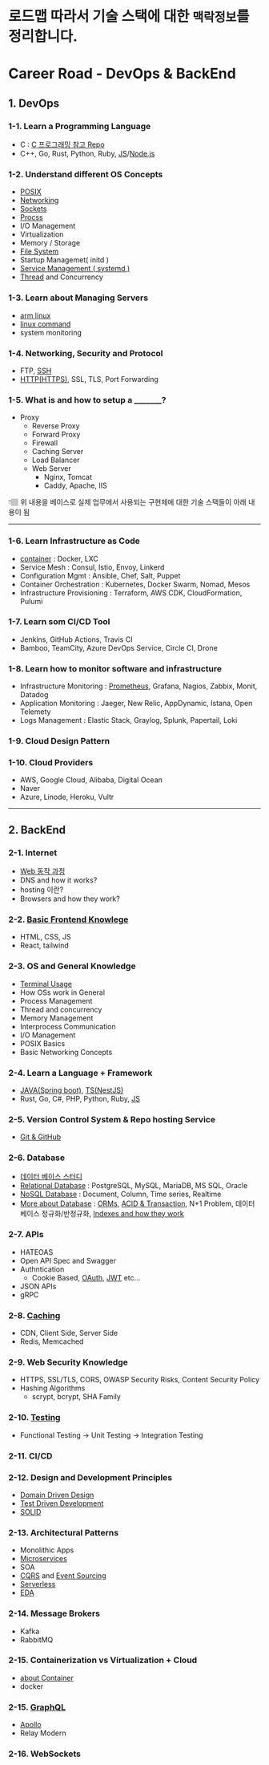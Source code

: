 # 로드맵 따라서 기술 스택에 대한 `맥락정보`를 정리합니다.

# Career Road - DevOps & BackEnd


## 1. DevOps

### 1-1. Learn a Programming Language

- C : [C 프로그래밍 참고 Repo][C_LINK]
- C++, Go, Rust, Python, Ruby, [JS][JS_LINK]/[Node.js][NODEJS_LINK]

### 1-2. Understand different OS Concepts

- [POSIX][POSIX_LINK]
- [Networking][NETWORK_LINK]
- [Sockets][SOCK_LINK]
- [Procss][PROCANDTREAD_LINK]
- I/O Management
- Virtualization
- Memory / Storage
- [File System][FILE_LINK]
- Startup Managemet( initd )
- [Service Management ( systemd )][Systemd_Link]
- [Thread][PROCANDTREAD_LINK] and Concurrency

### 1-3. Learn about Managing Servers

- [arm linux][ARM_LINUX_LINK]
- [linux command][COMMAND_LINK]
- system monitoring
    
    

### 1-4. Networking, Security and Protocol

- FTP,  [SSH][SSH_LINK]
- [HTTP(HTTPS)][HTTP_LINK], SSL, TLS, Port Forwarding

### 1-5. What is and how to setup a _______?

- Proxy
    - Reverse Proxy
    - Forward Proxy
    - Firewall
    - Caching Server
    - Load Balancer
    - Web Server
        - Nginx, Tomcat
        - Caddy, Apache, IIS

<aside>
👇🏽 위 내용을 베이스로 실제 업무에서 사용되는 구현체에 대한 기술 스택들이 아래 내용이 됨

</aside>

---

### 1-6. Learn Infrastructure as Code

- [container][CONTAINER_LINK] : Docker, LXC
- Service Mesh : Consul, Istio, Envoy, Linkerd
- Configuration Mgmt : Ansible, Chef, Salt, Puppet
- Container Orchestration : Kubernetes, Docker Swarm, Nomad, Mesos
- Infrastructure Provisioning : Terraform, AWS CDK, CloudFormation, Pulumi

### 1-7. Learn som CI/CD Tool

- Jenkins, GitHub Actions, Travis CI
- Bamboo, TeamCity, Azure DevOps Service, Circle CI, Drone

### 1-8. Learn how to monitor software and infrastructure

- Infrastructure Monitoring : [Prometheus][PROMETHEUS_LINK], Grafana, Nagios, Zabbix, Monit, Datadog
- Application Monitoring : Jaeger, New Relic, AppDynamic, Istana, Open Telemety
- Logs Management : Elastic Stack, Graylog, Splunk, Papertail, Loki

### 1-9. Cloud Design Pattern

### 1-10. Cloud Providers

- AWS, Google Cloud, Alibaba, Digital Ocean
- Naver
- Azure, Linode, Heroku, Vultr

---

## 2. BackEnd

### 2-1. Internet

- [Web 동작 과정][WEBWORKING_LINK]
- DNS and how it works?
- hosting 이란?
- Browsers and how they work?

### 2-2. [Basic Frontend Knowlege][FRONT_LINK]

- HTML, CSS, JS
- React, tailwind

### 2-3. OS and General Knowledge

- [Terminal Usage][COMMAND_LINK]
- How OSs work in General
- Process Management
- Thread and concurrency
- Memory Management
- Interprocess Communication
- I/O Management
- POSIX Basics
- Basic Networking Concepts

### 2-4. Learn a Language + Framework

- [JAVA(Spring boot)][SPRING_LINK], [TS(NestJS)][TS_LINK]
- Rust, Go, C#, PHP, Python, Ruby, [JS][JS_LINK]

### 2-5. Version Control System & Repo hosting Service

- [Git & GitHub][GIT_LINK]

### 2-6. Database

- [데이터 베이스 스터디][DB_LINK]
- [Relational Database][RDB_LINK] : PostgreSQL, MySQL, MariaDB, MS SQL, Oracle
- [NoSQL Database][NoSQL_LINK] : Document, Column, Time series, Realtime
- [More about Database][MOREDB_LINK] : [ORMs][ORMs_LINK], [ACID & Transaction][TRANSCATIONACID_LINK], N+1 Problem, 데이터베이스 정규화/반정규화, [Indexes and how they work][INDEX_LINK]

### 2-7. APIs

- HATEOAS
- Open API Spec and Swagger
- Authntication
    - Cookie Based, [OAuth][OAuth_LINK], [JWT][JWT_LINK] etc…
- JSON APIs
- gRPC

### 2-8. [Caching][CACHE_LINL]

- CDN, Client Side, Server Side
- Redis, Memcached

### 2-9. Web Security Knowledge

- HTTPS, SSL/TLS, CORS, OWASP Security Risks, Content Security Policy
- Hashing Algorithms
    - scrypt, bcrypt, SHA Family
    

### 2-10. [Testing][TEST_LINK]

- Functional Testing → Unit Testing → Integration Testing

### 2-11. CI/CD

### 2-12. Design and Development Principles

- [Domain Driven Design][DDD_LINK]
- [Test Driven Development][TDD_LINK]
- [SOLID][SOLID_LINK]

### 2-13. Architectural Patterns

- Monolithic Apps
- [Microservices][MSA_LINK]
- SOA
- [CQRS][CQRS_LINK] and [Event Sourcing][EVENTSOURCING_LINK]
- [Serverless][SERVERLESS_LINK]
- [EDA][EDA_LINK]

### 2-14. Message Brokers

- Kafka
- RabbitMQ

### 2-15. Containerization vs Virtualization + Cloud

- [about Container][CONTAINER_LINK]
- docker

### 2-15. [GraphQL][GRAPHQL_LINK]

- [Apollo][APOLLO_LINK]
- Relay Modern

### 2-16. WebSockets



[//]: # (These are reference links used in the body of this note and get stripped out when the markdown processor does its job. There is no need to format nicely because it shouldn't be seen. Thanks SO - http://stackoverflow.com/questions/4823468/store-comments-in-markdown-syntax)
   [JS_LINK]: <https://github.com/t0e8r1r4y/blogContents/tree/main/DEV/lang/js/33-js-concepts>
   [C_LINK]: <https://github.com/t0e8r1r4y/C-CPLUS/blob/main/README.md>
   [NODEJS_LINK]: <https://jakearchibald.com/2015/tasks-microtasks-queues-and-schedules/>
   [TS_LINK]: <https://github.com/t0e8r1r4y/blogContents/tree/main/DEV/ts>
   [DB_LINK]: <https://github.com/t0e8r1r4y/blogContents/blob/main/DEV/Database/DatabaseStudy.md>
   [RDB_LINK]: <https://github.com/t0e8r1r4y/blogContents/blob/main/DEV/Database/RDB.md>
   [NoSQL_LINK]: <https://github.com/t0e8r1r4y/blogContents/blob/main/DEV/Database/NoSQL.md>
   [MOREDB_LINK]: <https://github.com/t0e8r1r4y/blogContents/blob/main/DEV/Database/MoreAboutDatabase.md>
   [TRANSCATIONACID_LINK]: <https://github.com/t0e8r1r4y/blogContents/blob/main/DEV/Database/MoreAboutDatabase/transaction%26acid.md>
   [ORMs_LINK]: <https://github.com/t0e8r1r4y/blogContents/blob/main/DEV/Database/MoreAboutDatabase/ORMs.md>
   [MSA_LINK]: <https://github.com/t0e8r1r4y/blogContents/blob/main/ArchitecturalPatterns/MSA.md>
   [EVENTSOURCING_LINK]: <https://github.com/t0e8r1r4y/blogContents/blob/main/ArchitecturalPatterns/EventSourcing.md>
   [CQRS_LINK]: <https://github.com/t0e8r1r4y/blogContents/blob/main/ArchitecturalPatterns/CQRS.md>
   [SERVERLESS_LINK]: <https://github.com/t0e8r1r4y/blogContents/blob/main/ArchitecturalPatterns/Serverless.md>
   [EDA_LINK]: <https://github.com/t0e8r1r4y/blogContents/blob/main/ArchitecturalPatterns/EDA.md>
   [INDEX_LINK]: <https://github.com/t0e8r1r4y/blogContents/blob/main/DEV/Database/Indexing.md>
   [APOLLO_LINK]: <https://github.com/t0e8r1r4y/blogContents/blob/main/GraphQL/Apollo.md>
   [TDD_LINK]: <https://github.com/t0e8r1r4y/blogContents/blob/main/DesignAndDevelopmentPrinciple/TDD.md>
   [DDD_LINK]: <https://github.com/t0e8r1r4y/blogContents/blob/main/DesignAndDevelopmentPrinciple/DDD.md>
   [SOLID_LINK]: <https://github.com/t0e8r1r4y/blogContents/blob/main/DesignAndDevelopmentPrinciple/SOLID.md>
   [CONTAINER_LINK]: <https://github.com/t0e8r1r4y/container-and-k8s/blob/main/README.md>
   [WEBWORKING_LINK]: <https://github.com/t0e8r1r4y/blogContents/blob/main/Internet/Web.md>
   [FRONT_LINK]: <https://github.com/t0e8r1r4y/blogContents/blob/main/BasicFront/BasicFront.md>
   [SPRING_LINK]: <https://github.com/t0e8r1r4y/springframewordk/blob/main/README.md>
   [CACHE_LINL]: <https://github.com/t0e8r1r4y/blogContents/blob/main/Cache/Cache.md>
   [GIT_LINK]: <https://github.com/t0e8r1r4y/blogContents/blob/main/GIT/git.md>
   [ARM_LINUX_LINK]: <https://github.com/t0e8r1r4y/blogContents/blob/main/linux/armlinux.md>
   [PROMETHEUS_LINK]: <https://github.com/t0e8r1r4y/blogContents/blob/main/monitorSoftwareAndInfrastructure/prometheus.md>
   [GRAPHQL_LINK]: <https://github.com/t0e8r1r4y/blogContents/blob/main/GraphQL/graphql.md>
   [TEST_LINK]: <https://github.com/t0e8r1r4y/blogContents/blob/main/testing/xUnit.md>
   [POSIX_LINK]: <https://github.com/t0e8r1r4y/blogContents/blob/main/OSConcepts/posix.md>
   [NETWORK_LINK]: <https://github.com/t0e8r1r4y/blogContents/blob/main/OSConcepts/Networking.md>
   [SOCK_LINK]: <https://github.com/t0e8r1r4y/blogContents/blob/main/OSConcepts/Sockets.md>
   [PROCANDTREAD_LINK]: <https://github.com/t0e8r1r4y/blogContents/blob/main/OSConcepts/ProcessAndThread.md>
   [FILE_LINK]:  <https://github.com/t0e8r1r4y/blogContents/blob/main/OSConcepts/FileSystem.md>
   [JWT_LINK]: <https://github.com/t0e8r1r4y/blogContents/blob/main/APIS/jwt.md> 
   [OAuth_LINK]: <https://github.com/t0e8r1r4y/blogContents/blob/main/APIS/OAuth.md>
   [Systemd_Link]: <https://github.com/t0e8r1r4y/blogContents/blob/main/linux/systemd.md>
   [SSH_LINK]: <https://medium.com/@tas.com/ssh-%ED%94%84%EB%A1%9C%ED%86%A0%EC%BD%9C-f4079b1103ab>
   [HTTP_LINK]: <https://medium.com/@tas.com/http-websocket-3dbf0ae22be9>
   [COMMAND_LINK]: <https://github.com/t0e8r1r4y/blogContents/blob/main/linux/command.md>
